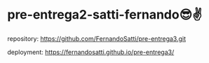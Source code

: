 # pre-entrega2-satti-fernando😎✌️
repository: https://github.com/FernandoSatti/pre-entrega3.git

deployment: https://fernandosatti.github.io/pre-entrega3/